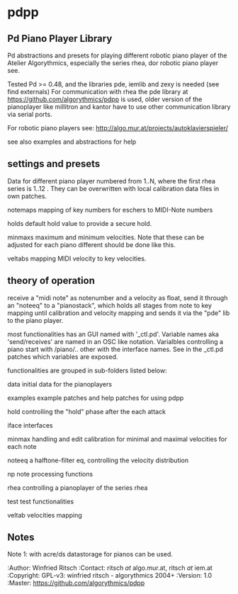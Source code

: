 pdpp
====
Pd Piano Player Library
-----------------------

Pd abstractions and presets for playing different robotic piano player of the Atelier Algorythmics, especially the series rhea, dor robotic piano player see.

Tested Pd >= 0.48, and the libraries pde, iemlib and zexy is needed (see find externals) 
For communication with rhea the pde library at https://github.com/algorythmics/pdpp is used, older version of the pianoplayer like millitron and kantor have to use other communication library via serial ports.

For robotic piano players see: http://algo.mur.at/projects/autoklavierspieler/

see also examples and abstractions for help

settings and presets
--------------------

Data for different piano player numbered from 1..N, where the first rhea series is 1..12 . They can be overwritten with local calibration data files in own patches.

notemaps
   mapping of key numbers for eschers to MIDI-Note numbers

holds
 default hold value to provide a secure hold.

minmaxs
 maximum and minimum velocities. Note that these can be adjusted for each piano different should be done like this.
 
veltabs
 mapping MIDI velocity to key velocities.
 
 
theory of operation
-------------------

receive a "midi note" as notenumber and a velocity as float, send it through an "noteeq" to a "pianostack", which holds all stages from note to key mapping until calibration and velocity mapping and sends it via the "pde" lib to the piano player.

most functionalities has an GUI named with '<func>_ctl.pd'. Variable names aka 'send/receives' are named in an OSC like notation.
Varialbles controlling a piano start with /piano/.. other with the interface names. See in the _ctl.pd patches which variables are exposed.

functionalities are grouped in sub-folders listed below:

data
  initial data for the pianoplayers

examples
  example patches and help patches for using pdpp

hold
  controlling the "hold" phase after the each attack

iface
  interfaces 

minmax
  handling and edit calibration for minimal and maximal velocities for each note

noteeq
  a halftone-filter eq, controlling the velocity distribution
  
np
  note processing functions 
  
rhea
  controlling a pianoplayer of the series rhea 
  
test
  test functionalities

veltab
  velocities mapping

Notes
-----

Note 1: with acre/ds datastorage for pianos can be used.

:Author: Winfried Ritsch
:Contact: ritsch _at_ algo.mur.at, ritsch _at_ iem.at
:Copyright: GPL-v3: winfried ritsch -  algorythmics 2004+
:Version: 1.0
:Master: https://github.com/algorythmics/pdpp
